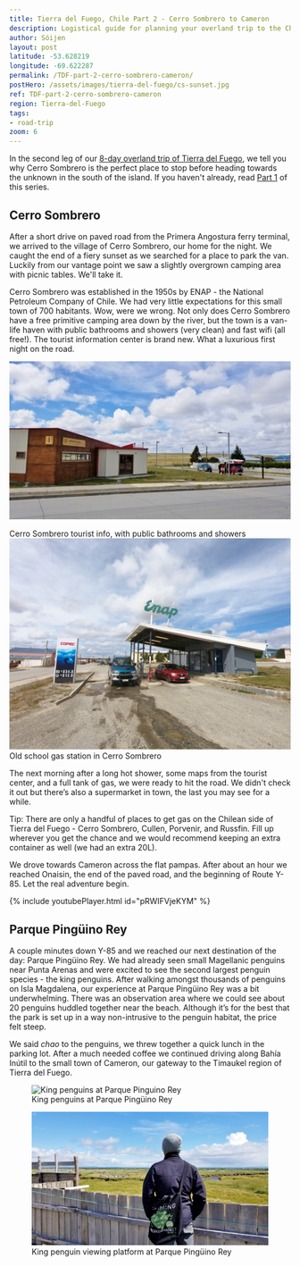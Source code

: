 ```yaml
---
title: Tierra del Fuego, Chile Part 2 - Cerro Sombrero to Cameron
description: Logistical guide for planning your overland trip to the Chilean side of Tierra del Fuego. Details of the route between Cerro Sombrero and Cameron.
author: Sóijen
layout: post
latitude: -53.628219
longitude: -69.622287
permalink: /TDF-part-2-cerro-sombrero-cameron/
postHero: /assets/images/tierra-del-fuego/cs-sunset.jpg
ref: TDF-part-2-cerro-sombrero-cameron
region: Tierra-del-Fuego
tags:
- road-trip
zoom: 6
---
```

In the second leg of our <a href="/tierra-del-fuego-van-overview/">8-day overland trip of Tierra del Fuego</a>, we tell you why Cerro Sombrero is the perfect place to stop before heading towards the unknown in the south of the island. If you haven't already, read <a href="/TDF-part-1-punta-arenas-cerro-sombrero/">Part 1</a> of this series.

<h2>Cerro Sombrero</h2>
After a short drive on paved road from the Primera Angostura ferry terminal, we arrived to the village of Cerro Sombrero, our home for the night. We caught the end of a fiery sunset as we searched for a place to park the van. Luckily from our vantage point we saw a slightly overgrown camping area with picnic tables. We'll take it.

Cerro Sombrero was established in the 1950s by ENAP - the National Petroleum Company of Chile. We had very little expectations for this small town of 700 habitants. Wow, were we wrong. Not only does Cerro Sombrero have a free primitive camping area down by the river, but the town is a van-life haven with public bathrooms and showers (very clean) and fast wifi (all free!). The tourist information center is brand new. What a luxurious first night on the road.

<img src="/assets/images/tierra-del-fuego/cs-tourist-info.jpg"
      alt="Cerro Sombrero tourist info">
<div class="img-caption">Cerro Sombrero tourist info, with public bathrooms and showers</div>
<img src="/assets/images/tierra-del-fuego/cs-enap.jpg"
      alt="Cerro Sombrero gas station">
<div class="img-caption">Old school gas station in Cerro Sombrero</div>

The next morning after a long hot shower, some maps from the tourist center, and a full tank of gas, we were ready to hit the road. We didn't check it out but there’s also a supermarket in town, the last you may see for a while.

<i class="fa fa-info-circle" style="color:#FFB300"></i> Tip: There are only a handful of places to get gas on the Chilean side of Tierra del Fuego - Cerro Sombrero, Cullen, Porvenir, and Russfin. Fill up wherever you get the chance and we would recommend keeping an extra container as well (we had an extra 20L).

We drove towards Cameron across the flat pampas. After about an hour we reached Onaisin, the end of the paved road, and the beginning of Route Y-85. Let the real adventure begin.

{% include youtubePlayer.html id="pRWIFVjeKYM" %}

<h2>Parque Pingüino Rey</h2>

A couple minutes down Y-85 and we reached our next destination of the day: Parque Pingüino Rey. We had already seen small Magellanic penguins near Punta Arenas and were excited to see the second largest penguin species - the king penguins. After walking amongst thousands of penguins on Isla Magdalena, our experience at Parque Pingüino Rey was a bit underwhelming. There was an observation area where we could see about 20 penguins huddled together near the beach. Although it’s for the best that the park is set up in a way non-intrusive to the penguin habitat, the price felt steep.

We said <em>chao</em> to the penguins, we threw together a quick lunch in the parking lot. After a much needed coffee we continued driving along Bahía Inútil to the small town of Cameron, our gateway to the Timaukel region of Tierra del Fuego.

<figure class="figure">
  <img class="image" src="/assets/images/tierra-del-fuego/pinguinos.jpg"
      alt="King penguins at Parque Pinguino Rey">
     <figcaption class="img-caption">King penguins at Parque Pingüino Rey</figcaption>
</figure>
<figure class="figure">
  <img class="image" src="/assets/images/tierra-del-fuego/pinguinos-edu.jpg"
      alt="King penguins at Parque Pinguino Rey">
     <figcaption class="img-caption">King penguin viewing platform at Parque Pingüino Rey</figcaption>
</figure>
